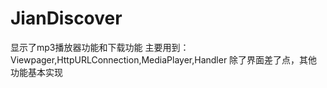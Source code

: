 # JianDiscover
显示了mp3播放器功能和下载功能
主要用到：Viewpager,HttpURLConnection,MediaPlayer,Handler
除了界面差了点，其他功能基本实现
